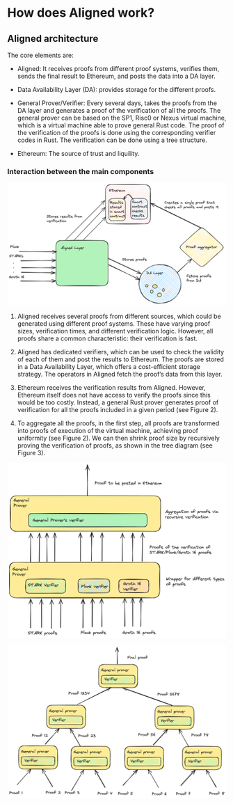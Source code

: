 # How does Aligned work?

## Aligned architecture

The core elements are:

- Aligned: It receives proofs from different proof systems, verifies them, sends the final result to Ethereum, and posts the data into a DA layer.
  
- Data Availability Layer (DA): provides storage for the different proofs.
  
- General Prover/Verifier: Every several days, takes the proofs from the DA layer and generates a proof of the verification of all the proofs. The general prover can be based on the SP1, Risc0 or Nexus virtual machine, which is a virtual machine able to prove general Rust code. The proof of the verification of the proofs is done using the corresponding verifier codes in Rust. The verification can be done using a tree structure.
  
- Ethereum: The source of trust and liquility.

### Interaction between the main components

![Figure 1: Core components](../images/diagram.png)

1. Aligned receives several proofs from different sources, which could be generated using different proof systems. These have varying proof sizes, verification times, and different verification logic. However, all proofs share a common characteristic: their verification is fast.

2. Aligned has dedicated verifiers, which can be used to check the validity of each of them and post the results to Ethereum.
The proofs are stored in a Data Availability Layer, which offers a cost-efficient storage strategy. The operators in Aligned fetch the proof’s data from this layer.

3. Ethereum receives the verification results from Aligned. However, Ethereum itself does not have access to verify the proofs since this would be too costly. Instead, a general Rust prover generates proof of verification for all the proofs included in a given period (see Figure 2).

4. To aggregate all the proofs, in the first step, all proofs are transformed into proofs of execution of the virtual machine, achieving proof uniformity (see Figure 2). We can then shrink proof size by recursively proving the verification of proofs, as shown in the tree diagram (see Figure 3).

![Figure 2: Prover](../images/prover.png)

![Figure 3: Recursion tree](../images/recursion.png)
